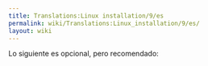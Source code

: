 ```yaml
---
title: Translations:Linux installation/9/es
permalink: wiki/Translations:Linux_installation/9/es/
layout: wiki
---
```


Lo siguiente es opcional, pero recomendado:
